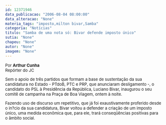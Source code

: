 ```yaml
---
id: 12371946
data_publicacao: "2006-08-04 08:00:00"
data_alteracao: "None"
materia_tags: "imposto,milton bivar,Samba"
categoria: "Notícias"
titulo: "Samba de uma nota só: Bivar defende imposto único"
sutia: "None"
chapeu: "None"
autor: "None"
imagem: "None"
---
```

<p><FONT size=2></p>
<p><P>Por <STRONG>Arthur Cunha</STRONG><BR>Repórter do JC</P></p>
<p><P>Sem o apoio de três partidos que formam a base de sustentação da sua candidatura no Estado - PTdoB, PTC e PRP, que anunciaram desligamento -, o candidato do PSL à Presidência da República, Luciano Bivar, inaugurou o seu comitê de campanha na Praça de Boa Viagem, ontem à noite. </P></p>
<p><P>Fazendo uso de discurso um repetitivo, que já foi exaustivamente proferido desde o in?cio da sua candidatura, Bivar voltou a defender a criação de um imposto único, uma medida econômica que, para ele, trará conseqüências positivas para o âmbito social.</P></FONT> </p>
